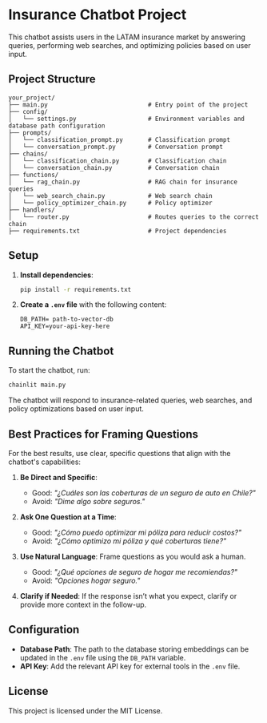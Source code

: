 
# Insurance Chatbot Project

This chatbot assists users in the LATAM insurance market by answering queries, performing web searches, and optimizing policies based on user input.

## Project Structure

```
your_project/
├── main.py                            # Entry point of the project
├── config/
│   └── settings.py                    # Environment variables and database path configuration
├── prompts/
│   └── classification_prompt.py       # Classification prompt
│   └── conversation_prompt.py         # Conversation prompt
├── chains/
│   └── classification_chain.py        # Classification chain
│   └── conversation_chain.py          # Conversation chain
├── functions/
│   └── rag_chain.py                   # RAG chain for insurance queries
│   └── web_search_chain.py            # Web search chain
│   └── policy_optimizer_chain.py      # Policy optimizer
├── handlers/
│   └── router.py                      # Routes queries to the correct chain
├── requirements.txt                   # Project dependencies
```

## Setup

1. **Install dependencies**:

   ```bash
   pip install -r requirements.txt
   ```

2. **Create a `.env` file** with the following content:

   ```plaintext
   DB_PATH= path-to-vector-db
   API_KEY=your-api-key-here
   ```

## Running the Chatbot

To start the chatbot, run:

```bash
chainlit main.py
```

The chatbot will respond to insurance-related queries, web searches, and policy optimizations based on user input.

## Best Practices for Framing Questions

For the best results, use clear, specific questions that align with the chatbot's capabilities:

1. **Be Direct and Specific**:
   - Good: *"¿Cuáles son las coberturas de un seguro de auto en Chile?"*
   - Avoid: *"Dime algo sobre seguros."*

2. **Ask One Question at a Time**:
   - Good: *"¿Cómo puedo optimizar mi póliza para reducir costos?"*
   - Avoid: *"¿Cómo optimizo mi póliza y qué coberturas tiene?"*

3. **Use Natural Language**: Frame questions as you would ask a human.
   - Good: *"¿Qué opciones de seguro de hogar me recomiendas?"*
   - Avoid: *"Opciones hogar seguro."*

4. **Clarify if Needed**: If the response isn’t what you expect, clarify or provide more context in the follow-up.

## Configuration

- **Database Path**: The path to the database storing embeddings can be updated in the `.env` file using the `DB_PATH` variable.
- **API Key**: Add the relevant API key for external tools in the `.env` file.

## License

This project is licensed under the MIT License.


